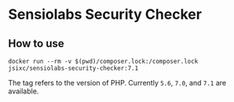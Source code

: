 # Sensiolabs Security Checker

## How to use

    docker run --rm -v $(pwd)/composer.lock:/composer.lock jsixc/sensiolabs-security-checker:7.1

The tag refers to the version of PHP. Currently `5.6`, `7.0`, and `7.1` are available.
